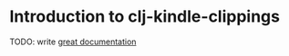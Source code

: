 # Introduction to clj-kindle-clippings

TODO: write [great documentation](http://jacobian.org/writing/great-documentation/what-to-write/)

